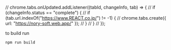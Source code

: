 // chrome.tabs.onUpdated.addListener((tabId, changeInfo, tab) => {
//     if (changeInfo.status == "complete") {
//       if (tab.url.indexOf("https://www.REACT.co.jp/") != -1) {
//         chrome.tabs.create({ url: "https://nory-soft.web.app/" });
//       }
//     }
//   });


to build run 

```
npm run build
```